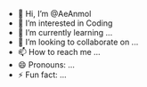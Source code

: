 - 👋 Hi, I’m @AeAnmol
- 👀 I’m interested in Coding
- 🌱 I’m currently learning ...
- 💞️ I’m looking to collaborate on ...
- 📫 How to reach me ...
- 😄 Pronouns: ...
- ⚡ Fun fact: ...

<!---
AeAnmol/AeAnmol is a ✨ special ✨ repository because its `README.md` (this file) appears on your GitHub profile.
You can click the Preview link to take a look at your changes.
--->

